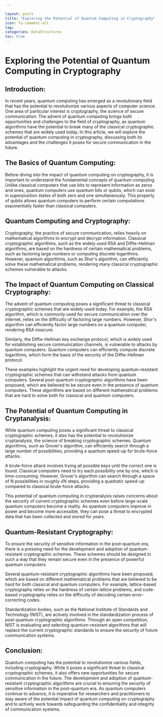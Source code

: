 ```yaml
---

layout: posts
title: "Exploring the Potential of Quantum Computing in Cryptography"
icon: fa-comment-alt
tag:      
categories: DataStructures
toc: true
---
```




# Exploring the Potential of Quantum Computing in Cryptography

## Introduction:
In recent years, quantum computing has emerged as a revolutionary field that has the potential to revolutionize various aspects of computer science. One area of particular interest is cryptography, the science of secure communication. The advent of quantum computing brings both opportunities and challenges to the field of cryptography, as quantum algorithms have the potential to break many of the classical cryptographic schemes that are widely used today. In this article, we will explore the potential of quantum computing in cryptography, discussing both its advantages and the challenges it poses for secure communication in the future.

## The Basics of Quantum Computing:
Before diving into the impact of quantum computing on cryptography, it is important to understand the fundamental concepts of quantum computing. Unlike classical computers that use bits to represent information as zeros and ones, quantum computers use quantum bits or qubits, which can exist in superposition states of both zero and one simultaneously. This property of qubits allows quantum computers to perform certain computations exponentially faster than classical computers.

## Quantum Computing and Cryptography:
Cryptography, the practice of secure communication, relies heavily on mathematical algorithms to encrypt and decrypt information. Classical cryptographic algorithms, such as the widely used RSA and Diffie-Hellman algorithms, are based on the hardness of certain mathematical problems, such as factoring large numbers or computing discrete logarithms. However, quantum algorithms, such as Shor's algorithm, can efficiently solve these mathematical problems, rendering many classical cryptographic schemes vulnerable to attacks.

## The Impact of Quantum Computing on Classical Cryptography:
The advent of quantum computing poses a significant threat to classical cryptographic schemes that are widely used today. For example, the RSA algorithm, which is commonly used for secure communication over the internet, relies on the difficulty of factoring large numbers. However, Shor's algorithm can efficiently factor large numbers on a quantum computer, rendering RSA insecure.

Similarly, the Diffie-Hellman key exchange protocol, which is widely used for establishing secure communication channels, is vulnerable to attacks by quantum computers. Quantum computers can efficiently compute discrete logarithms, which form the basis of the security of the Diffie-Hellman protocol.

These examples highlight the urgent need for developing quantum-resistant cryptographic schemes that can withstand attacks from quantum computers. Several post-quantum cryptographic algorithms have been proposed, which are believed to be secure even in the presence of quantum computers. These algorithms are based on different mathematical problems that are hard to solve both for classical and quantum computers.

## The Potential of Quantum Computing in Cryptanalysis:
While quantum computing poses a significant threat to classical cryptographic schemes, it also has the potential to revolutionize cryptanalysis, the science of breaking cryptographic schemes. Quantum algorithms, such as Grover's algorithm, can efficiently search through a large number of possibilities, providing a quantum speed-up for brute-force attacks.

A brute-force attack involves trying all possible keys until the correct one is found. Classical computers need to try each possibility one by one, which is time-consuming. However, Grover's algorithm can search through a space of N possibilities in roughly √N steps, providing a quadratic speed-up compared to classical brute-force attacks.

This potential of quantum computing in cryptanalysis raises concerns about the security of current cryptographic schemes even before large-scale quantum computers become a reality. As quantum computers improve in power and become more accessible, they can pose a threat to encrypted data that has been collected and stored for years.

## Quantum-Resistant Cryptography:
To ensure the security of sensitive information in the post-quantum era, there is a pressing need for the development and adoption of quantum-resistant cryptographic schemes. These schemes should be designed in such a way that they remain secure even in the presence of powerful quantum computers.

Several quantum-resistant cryptographic algorithms have been proposed, which are based on different mathematical problems that are believed to be hard for both classical and quantum computers. For example, lattice-based cryptography relies on the hardness of certain lattice problems, and code-based cryptography relies on the difficulty of decoding certain error-correcting codes.

Standardization bodies, such as the National Institute of Standards and Technology (NIST), are actively involved in the standardization process of post-quantum cryptographic algorithms. Through an open competition, NIST is evaluating and selecting quantum-resistant algorithms that will replace the current cryptographic standards to ensure the security of future communication systems.

## Conclusion:
Quantum computing has the potential to revolutionize various fields, including cryptography. While it poses a significant threat to classical cryptographic schemes, it also offers new opportunities for secure communication in the future. The development and adoption of quantum-resistant cryptographic algorithms are crucial to ensuring the security of sensitive information in the post-quantum era. As quantum computers continue to advance, it is imperative for researchers and practitioners to stay aware of the potential impact of quantum computing on cryptography and to actively work towards safeguarding the confidentiality and integrity of communication systems.